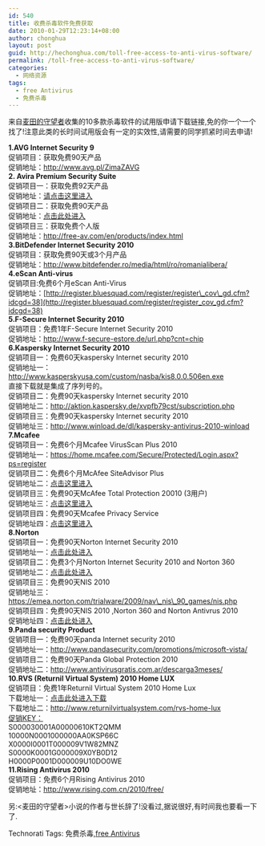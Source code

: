 ```yaml
---
id: 540
title: 收费杀毒软件免费获取
date: 2010-01-29T12:23:14+08:00
author: chonghua
layout: post
guid: http://hechonghua.com/toll-free-access-to-anti-virus-software/
permalink: /toll-free-access-to-anti-virus-software/
categories:
  - 网络资源
tags:
  - free Antivirus
  - 免费杀毒
---
```

来自<a href="http://www.2000xg.com/" target="_blank">麦田的守望者</a>收集的10多款杀毒软件的试用版申请下载链接,免的你一个一个找了!注意此类的长时间试用版会有一定的实效性,请需要的同学抓紧时间去申请!

<!--more-->

**1.AVG Internet Security 9**  
促销项目：获取免费90天产品  
促销地址：http://www.avg.pl/ZimaZAVG  
**2. Avira Premium Security Suite**  
促销项目一：获取免费92天产品  
促销地址：[请点击这里进入](https://license.avira.com/en/promotion-hylm9fbv7chaxs8zbl83?id=JVgkM1BNUn)  
促销项目二：获取免费90天产品  
促销地址：[点击此处进入](https://license.avira.com/en/promotion-cj0ptfb6eh8cmw6a101r)  
促销项目三：获取免费个人版  
促销地址：<http://free-av.com/en/products/index.html>  
**3.BitDefender Internet Security 2010**  
促销项目：获取免费90天或3个月产品  
促销地址：<http://www.bitdefender.ro/media/html/ro/romanialibera/>  
**4.eScan Anti-virus**  
促销项目:免费6个月eScan Anti-Virus  
促销地址：[http://register.bluesquad.com/register/register\_cov\_gd.cfm?idcgd=38](http://register.bluesquad.com/register/register_cov_gd.cfm?idcgd=38)  
**5.F-Secure Internet Security 2010**  
促销项目：免费1年F-Secure Internet Security 2010  
促销地址：http://www.f-secure-estore.de/url.php?cnt=chip  
**6.Kaspersky Internet Security 2010**  
促销项目一：免费60天kaspersky Internet security 2010  
促销地址一：http://www.kasperskyusa.com/custom/nasba/kis8.0.0.506en.exe  
直接下载就是集成了序列号的。  
促销项目二：免费90天kaspersky Internet security 2010  
促销地址二：http://aktion.kaspersky.de/xvpfb79cst/subscription.php  
促销项目三：免费90天kaspersky Internet security 2010  
促销地址三：<http://www.winload.de/dl/kaspersky-antivirus-2010-winload>  
**7.Mcafee**  
促销项目一：免费6个月Mcafee VirusScan Plus 2010  
促销地址一：<https://home.mcafee.com/Secure/Protected/Login.aspx?ps=register>  
促销项目二：免费6个月McAfee SiteAdvisor Plus  
促销地址二：[点击这里进入](http://us.mcafee.com/root/landingpages/affLandPage.asp?affid=663&lpname=saplus&cid=52154)  
促销项目三：免费90天McAfee Total Protection 20010 (3用户)  
促销地址三：[点击这里进入](http://home.mcafee.com/store/package.aspx?pkgid=275&affid=330&action=multi&culture=en-gb&cid=63567)  
促销项目四：免费90天Mcafee Privacy Service  
促销地址四：[点击这里进入](http://uk.mcafee.com/root/landingpages/afflandpage.asp?affid=560&lpname=mis_mps_trial)  
**8.Norton**  
促销项目一：免费90天Norton Internet Security 2010  
促销地址一：[点击此处进入](http://www.symantecstore.com/dr/sat1/ec_main.entry25?page=INGNISdownload&client=Symantec&sid=37771&CID=321832&CUR=840&DSP=&PGRP=0&ABCODE=&CACHE_ID=321832)  
促销项目二：免费3个月Norton Internet Security 2010 and Norton 360  
促销地址二：[点击此处进入](http://www.symantecstore.com/dr/sat5/ec_main.entry25?page=1582AIndexPage&client=Symantec&sid=37771&cid=273172&CUR=840&DSP=&PGRP=0&ABCODE=&CACHE_ID=273172)  
促销项目三：免费90天NIS 2010  
促销地址三：https://emea.norton.com/trialware/2009/nav\_nis\_90_games/nis.php  
促销项目四：免费90天NIS 2010 ,Norton 360 and Norton Antivrus 2010  
促销地址四：[点击此处进入](http://www.symantec.com/content/ru/ru/home_homeoffice/try2010/try90.html)  
**9.Panda security Product**  
促销项目一：免费90天panda Internet security 2010  
促销地址一：<http://www.pandasecurity.com/promotions/microsoft-vista/>  
促销项目二：免费90天Panda Global Protection 2010  
促销地址二：<http://www.antivirusgratis.com.ar/descarga3meses/>  
**10.RVS (Returnil Virtual System) 2010 Home LUX**  
促销项目：免费1年Returnil Virtual System 2010 Home Lux  
下载地址一：[点击此处进入下载](http://www.softpedia.com/get/Internet/Popup-Ad-Spyware-Blockers/Returnil-Virtual-System-Premium-Edition.shtml)  
下载地址二：<http://www.returnilvirtualsystem.com/rvs-home-lux>  
<u>促销KEY：</u>  
S000030001A00000610KT2QMM  
10000N0001000000AA0KSP66C  
X0000I0001T000009V1W82MNZ  
S0000K0001G000009X0YB0D12  
H0000P0001D000009U10DO0WE  
**11.Rising Antivirus 2010**  
促销项目：免费6个月Rising Antivirus 2010  
促销地址：<http://www.rising.com.cn/2010/free/>

另:<麦田的守望者>小说的作者与世长辞了!没看过,据说很好,有时间我也要看一下了.

<div style="padding-bottom: 0px; margin: 0px; padding-left: 0px; padding-right: 0px; display: inline; float: none; padding-top: 0px" id="scid:0767317B-992E-4b12-91E0-4F059A8CECA8:12f01ed7-e8f5-461b-a16e-6bb3f86d3e61" class="wlWriterEditableSmartContent">
  Technorati Tags: 免费杀毒,<a href="http://technorati.com/tags/free+Antivirus" rel="tag">free Antivirus</a>
</div>